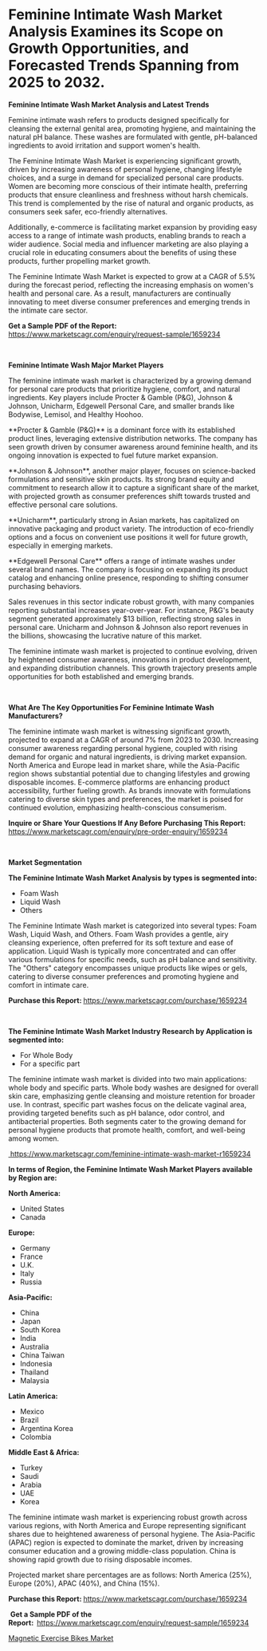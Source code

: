 <p><h1>Feminine Intimate Wash Market Analysis Examines its Scope on Growth Opportunities, and Forecasted Trends Spanning from 2025 to 2032.</h1></p><p><strong>Feminine Intimate Wash Market Analysis and Latest Trends</strong></p>
<p><p>Feminine intimate wash refers to products designed specifically for cleansing the external genital area, promoting hygiene, and maintaining the natural pH balance. These washes are formulated with gentle, pH-balanced ingredients to avoid irritation and support women's health.</p><p>The Feminine Intimate Wash Market is experiencing significant growth, driven by increasing awareness of personal hygiene, changing lifestyle choices, and a surge in demand for specialized personal care products. Women are becoming more conscious of their intimate health, preferring products that ensure cleanliness and freshness without harsh chemicals. This trend is complemented by the rise of natural and organic products, as consumers seek safer, eco-friendly alternatives.</p><p>Additionally, e-commerce is facilitating market expansion by providing easy access to a range of intimate wash products, enabling brands to reach a wider audience. Social media and influencer marketing are also playing a crucial role in educating consumers about the benefits of using these products, further propelling market growth.</p><p>The Feminine Intimate Wash Market is expected to grow at a CAGR of 5.5% during the forecast period, reflecting the increasing emphasis on women's health and personal care. As a result, manufacturers are continually innovating to meet diverse consumer preferences and emerging trends in the intimate care sector.</p></p>
<p><strong>Get a Sample PDF of the Report:&nbsp;</strong> <a href="https://www.marketscagr.com/enquiry/request-sample/1659234?utm_campaign=1869&utm_medium=2&utm_source=Github&utm_content=ia&utm_term=06022025&utm_id=feminine-intimate-wash">https://www.marketscagr.com/enquiry/request-sample/1659234</a></p>
<p>&nbsp;</p>
<p><strong>Feminine Intimate Wash Major Market Players</strong></p>
<p><p>The feminine intimate wash market is characterized by a growing demand for personal care products that prioritize hygiene, comfort, and natural ingredients. Key players include Procter & Gamble (P&G), Johnson & Johnson, Unicharm, Edgewell Personal Care, and smaller brands like Bodywise, Lemisol, and Healthy Hoohoo.</p><p>**Procter & Gamble (P&G)** is a dominant force with its established product lines, leveraging extensive distribution networks. The company has seen growth driven by consumer awareness around feminine health, and its ongoing innovation is expected to fuel future market expansion.</p><p>**Johnson & Johnson**, another major player, focuses on science-backed formulations and sensitive skin products. Its strong brand equity and commitment to research allow it to capture a significant share of the market, with projected growth as consumer preferences shift towards trusted and effective personal care solutions.</p><p>**Unicharm**, particularly strong in Asian markets, has capitalized on innovative packaging and product variety. The introduction of eco-friendly options and a focus on convenient use positions it well for future growth, especially in emerging markets.</p><p>**Edgewell Personal Care** offers a range of intimate washes under several brand names. The company is focusing on expanding its product catalog and enhancing online presence, responding to shifting consumer purchasing behaviors.</p><p>Sales revenues in this sector indicate robust growth, with many companies reporting substantial increases year-over-year. For instance, P&G's beauty segment generated approximately $13 billion, reflecting strong sales in personal care. Unicharm and Johnson & Johnson also report revenues in the billions, showcasing the lucrative nature of this market.</p><p>The feminine intimate wash market is projected to continue evolving, driven by heightened consumer awareness, innovations in product development, and expanding distribution channels. This growth trajectory presents ample opportunities for both established and emerging brands.</p></p>
<p>&nbsp;</p>
<p><strong>What Are The Key Opportunities For Feminine Intimate Wash Manufacturers?</strong></p>
<p><p>The feminine intimate wash market is witnessing significant growth, projected to expand at a CAGR of around 7% from 2023 to 2030. Increasing consumer awareness regarding personal hygiene, coupled with rising demand for organic and natural ingredients, is driving market expansion. North America and Europe lead in market share, while the Asia-Pacific region shows substantial potential due to changing lifestyles and growing disposable incomes. E-commerce platforms are enhancing product accessibility, further fueling growth. As brands innovate with formulations catering to diverse skin types and preferences, the market is poised for continued evolution, emphasizing health-conscious consumerism.</p></p>
<p><strong>Inquire or Share Your Questions If Any Before Purchasing This Report:</strong> <a href="https://www.marketscagr.com/enquiry/pre-order-enquiry/1659234?utm_campaign=1869&utm_medium=2&utm_source=Github&utm_content=ia&utm_term=06022025&utm_id=feminine-intimate-wash">https://www.marketscagr.com/enquiry/pre-order-enquiry/1659234</a></p>
<p>&nbsp;</p>
<p><strong>Market Segmentation</strong></p>
<p><strong>The Feminine Intimate Wash Market Analysis by types is segmented into:</strong></p>
<p><ul><li>Foam Wash</li><li>Liquid Wash</li><li>Others</li></ul></p>
<p><p>The Feminine Intimate Wash market is categorized into several types: Foam Wash, Liquid Wash, and Others. Foam Wash provides a gentle, airy cleansing experience, often preferred for its soft texture and ease of application. Liquid Wash is typically more concentrated and can offer various formulations for specific needs, such as pH balance and sensitivity. The "Others" category encompasses unique products like wipes or gels, catering to diverse consumer preferences and promoting hygiene and comfort in intimate care.</p></p>
<p><strong>Purchase this Report:&nbsp;</strong><a href="https://www.marketscagr.com/purchase/1659234?utm_campaign=1869&utm_medium=2&utm_source=Github&utm_content=ia&utm_term=06022025&utm_id=feminine-intimate-wash">https://www.marketscagr.com/purchase/1659234</a></p>
<p>&nbsp;</p>
<p><strong>The Feminine Intimate Wash Market Industry Research by Application is segmented into:</strong></p>
<p><ul><li>For Whole Body</li><li>For a specific part</li></ul></p>
<p><p>The feminine intimate wash market is divided into two main applications: whole body and specific parts. Whole body washes are designed for overall skin care, emphasizing gentle cleansing and moisture retention for broader use. In contrast, specific part washes focus on the delicate vaginal area, providing targeted benefits such as pH balance, odor control, and antibacterial properties. Both segments cater to the growing demand for personal hygiene products that promote health, comfort, and well-being among women.</p></p>
<p><a href="https://www.marketscagr.com/feminine-intimate-wash-market-r1659234?utm_campaign=1869&utm_medium=2&utm_source=Github&utm_content=ia&utm_term=06022025&utm_id=feminine-intimate-wash">&nbsp;https://www.marketscagr.com/feminine-intimate-wash-market-r1659234</a></p>
<p><strong>In terms of Region, the Feminine Intimate Wash Market Players available by Region are:</strong></p>
<p>
    <p> <strong> North America: </strong>
        <ul>
            <li>United States</li>
            <li>Canada</li>
        </ul>
        </p> 
    <p> <strong> Europe: </strong>
        <ul>
            <li>Germany</li>
            <li>France</li>
            <li>U.K.</li>
            <li>Italy</li>
            <li>Russia</li>
        </ul>
        </p> 
    <p> <strong> Asia-Pacific: </strong>
        <ul>
            <li>China</li>
            <li>Japan</li>
            <li>South Korea</li>
            <li>India</li>
            <li>Australia</li>
            <li>China Taiwan</li>
            <li>Indonesia</li>
            <li>Thailand</li>
            <li>Malaysia</li>
        </ul>
        </p> 
    <p> <strong> Latin America: </strong>
        <ul>
            <li>Mexico</li>
            <li>Brazil</li>
            <li>Argentina Korea</li>
            <li>Colombia</li>
        </ul>
        </p> 
    <p> <strong> Middle East & Africa: </strong>
        <ul>
            <li>Turkey</li>
            <li>Saudi</li>
            <li>Arabia</li>
            <li>UAE</li>
            <li>Korea</li>
        </ul>
    </p>
    </p>
<p><p>The feminine intimate wash market is experiencing robust growth across various regions, with North America and Europe representing significant shares due to heightened awareness of personal hygiene. The Asia-Pacific (APAC) region is expected to dominate the market, driven by increasing consumer education and a growing middle-class population. China is showing rapid growth due to rising disposable incomes. </p><p>Projected market share percentages are as follows: North America (25%), Europe (20%), APAC (40%), and China (15%).</p></p>
<p><strong>Purchase this Report: </strong><a href="https://www.marketscagr.com/purchase/1659234?utm_campaign=1869&utm_medium=2&utm_source=Github&utm_content=ia&utm_term=06022025&utm_id=feminine-intimate-wash">https://www.marketscagr.com/purchase/1659234</a></p>
<p>&nbsp;<strong>Get a Sample PDF of the Report:&nbsp;&nbsp;</strong><a href="https://www.marketscagr.com/enquiry/request-sample/1659234?utm_campaign=1869&utm_medium=2&utm_source=Github&utm_content=ia&utm_term=06022025&utm_id=feminine-intimate-wash">https://www.marketscagr.com/enquiry/request-sample/1659234</a></p>
<p><strong></strong></p>
<p><p><a href="https://github.com/provorikovar/Market-Research-Report-List-7/blob/main/magnetic-exercise-bikes-market.md?utm_campaign=1869&utm_medium=2&utm_source=Github&utm_content=ia&utm_term=06022025&utm_id=feminine-intimate-wash">Magnetic Exercise Bikes Market</a></p></p>